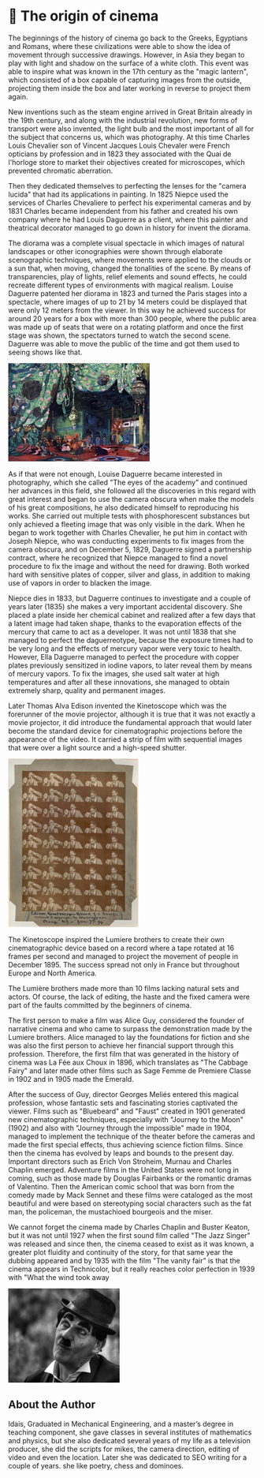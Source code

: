 # 🎦 The origin of cinema

The beginnings of the history of cinema go back to the Greeks, Egyptians and Romans, where these civilizations were able to show the idea of movement through successive drawings. However, in Asia they began to play with light and shadow on the surface of a white cloth. This event was able to inspire what was known in the 17th century as the "magic lantern", which consisted of a box capable of capturing images from the outside, projecting them inside the box and later working in reverse to project them again.

New inventions such as the steam engine arrived in Great Britain already in the 19th century, and along with the industrial revolution, new forms of transport were also invented, the light bulb and the most important of all for the subject that concerns us, which was photography. At this time Charles Louis Chevalier son of Vincent Jacques Louis Chevaler were French opticians by profession and in 1823 they associated with the Quai de l'horloge store to market their objectives created for microscopes, which prevented chromatic aberration.

Then they dedicated themselves to perfecting the lenses for the "camera lucida" that had its applications in painting. In 1825 Niepce used the services of Charles Chevaliere to perfect his experimental cameras and by 1831 Charles became independent from his father and created his own company where he had Louis Daguerre as a client, where this painter and theatrical decorator managed to go down in history for invent the diorama.

The diorama was a complete visual spectacle in which images of natural landscapes or other iconographies were shown through elaborate scenographic techniques, where movements were applied to the clouds or a sun that, when moving, changed the tonalities of the scene. By means of transparencies, play of lights, relief elements and sound effects, he could recreate different types of environments with magical realism. Louise Daguerre patented her diorama in 1823 and turned the Paris stages into a spectacle, where images of up to 21 by 14 meters could be displayed that were only 12 meters from the viewer. In this way he achieved success for around 20 years for a box with more than 300 people, where the public area was made up of seats that were on a rotating platform and once the first stage was shown, the spectators turned to watch the second scene. Daguerre was able to move the public of the time and got them used to seeing shows like that.

![Scheherazade](_static/images/the-origin-of-cinema/image1.jpg)

As if that were not enough, Louise Daguerre became interested in photography, which she called "The eyes of the academy" and continued her advances in this field, she followed all the discoveries in this regard with great interest and began to use the camera obscura when make the models of his great compositions, he also dedicated himself to reproducing his works. She carried out multiple tests with phosphorescent substances but only achieved a fleeting image that was only visible in the dark. When he began to work together with Charles Chevalier, he put him in contact with Joseph Niepce, who was conducting experiments to fix images from the camera obscura, and on December 5, 1829, Daguerre signed a partnership contract, where he recognized that Niepce managed to find a novel procedure to fix the image and without the need for drawing. Both worked hard with sensitive plates of copper, silver and glass, in addition to making use of vapors in order to blacken the image.

Niepce dies in 1833, but Daguerre continues to investigate and a couple of years later (1835) she makes a very important accidental discovery. She placed a plate inside her chemical cabinet and realized after a few days that a latent image had taken shape, thanks to the evaporation effects of the mercury that came to act as a developer. It was not until 1838 that she managed to perfect the daguerreotype, because the exposure times had to be very long and the effects of mercury vapor were very toxic to health. However, Ella Daguerre managed to perfect the procedure with copper plates previously sensitized in iodine vapors, to later reveal them by means of mercury vapors. To fix the images, she used salt water at high temperatures and after all these innovations, she managed to obtain extremely sharp, quality and permanent images.

Later Thomas Alva Edison invented the Kinetoscope which was the forerunner of the movie projector, although it is true that it was not exactly a movie projector, it did introduce the fundamental approach that would later become the standard device for cinematographic projections before the appearance of the video. It carried a strip of film with sequential images that were over a light source and a high-speed shutter.

![Kinetoscope ](_static/images/the-origin-of-cinema/image2.jpg)

The Kinetoscope inspired the Lumiere brothers to create their own cinematographic device based on a record where a tape rotated at 16 frames per second and managed to project the movement of people in December 1895. The success spread not only in France but throughout Europe and North America.

The Lumière brothers made more than 10 films lacking natural sets and actors. Of course, the lack of editing, the haste and the fixed camera were part of the faults committed by the beginners of cinema.

The first person to make a film was Alice Guy, considered the founder of narrative cinema and who came to surpass the demonstration made by the Lumiere brothers. Alice managed to lay the foundations for fiction and she was also the first person to achieve her financial support through this profession. Therefore, the first film that was generated in the history of cinema was La Fée aux Choux in 1896, which translates as "The Cabbage Fairy" and later made other films such as Sage Femme de Premiere Classe in 1902 and in 1905 made the Emerald.

After the success of Guy, director Georges Meliés entered this magical profession, whose fantastic sets and fascinating stories captivated the viewer. Films such as "Bluebeard" and "Faust" created in 1901 generated new cinematographic techniques, especially with "Journey to the Moon" (1902) and also with "Journey through the impossible" made in 1904, managed to implement the technique of the theater before the cameras and made the first special effects, thus achieving science fiction films. Since then the cinema has evolved by leaps and bounds to the present day. Important directors such as Erich Von Stroheim, Murnau and Charles Chaplin emerged. Adventure films in the United States were not long in coming, such as those made by Douglas Fairbanks or the romantic dramas of Valentino. Then the American comic school that was born from the comedy made by Mack Sennet and these films were cataloged as the most beautiful and were based on stereotyping social characters such as the fat man, the policeman, the mustachioed bourgeois and the miser.

We cannot forget the cinema made by Charles Chaplin and Buster Keaton, but it was not until 1927 when the first sound film called "The Jazz Singer" was released and since then, the cinema ceased to exist as it was known, a greater plot fluidity and continuity of the story, for that same year the dubbing appeared and by 1935 with the film "The vanity fair" is that the cinema appears in Technicolor, but it really reaches color perfection in 1939 with "What the wind took away

![Charles Chaplin](_static/images/the-origin-of-cinema/image3.jpg)

## About the Author

Idais, Graduated in Mechanical Engineering, and a master’s degree in teaching component, she gave classes in several institutes of mathematics and physics, but she also dedicated several years of my life as a television producer, she did the scripts for mikes, the camera direction, editing of video and even the location. Later she was dedicated to SEO writing for a couple of years. she like poetry, chess and dominoes.
